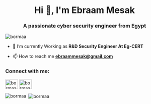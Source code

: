 <h1 align="center">Hi 👋, I'm Ebraam Mesak</h1>
<h3 align="center">A passionate cyber security engineer from Egypt</h3>

<p align="left"> <img src="https://komarev.com/ghpvc/?username=bormaa&label=Profile%20views&color=0e75b6&style=flat" alt="bormaa" /> </p>

- 🌱 I’m currently Working as **R&D Security Engineer At Eg-CERT**

- 📫 How to reach me **ebraammesak@gmail.com**

<h3 align="left">Connect with me:</h3>
<p align="left">
<a href="https://linkedin.com/in/bormaa" target="blank"><img align="center" src="https://raw.githubusercontent.com/rahuldkjain/github-profile-readme-generator/master/src/images/icons/Social/linked-in-alt.svg" alt="bormaa" height="30" width="40" /></a>
<a href="https://fb.com/bormaa" target="blank"><img align="center" src="https://raw.githubusercontent.com/rahuldkjain/github-profile-readme-generator/master/src/images/icons/Social/facebook.svg" alt="bormaa" height="30" width="40" /></a>
</p>


<p><img align="left" src="https://github-readme-stats.vercel.app/api/top-langs?username=bormaa&show_icons=true&locale=en&layout=compact" alt="bormaa" /></p>

<p>&nbsp;<img align="center" src="https://github-readme-stats.vercel.app/api?username=bormaa&show_icons=true&locale=en" alt="bormaa" /></p>

